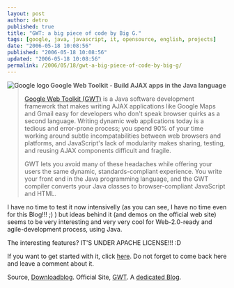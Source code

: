 ```yaml
---
layout: post
author: detro
published: true
title: "GWT: a big piece of code by Big G."
tags: [google, java, javascript, it, opensource, english, projects]
date: "2006-05-18 10:08:56"
published: "2006-05-18 10:08:56"
updated: "2006-05-18 10:08:56"
permalink: /2006/05/18/gwt-a-big-piece-of-code-by-big-g/
---
```


<img src="http://code.google.com/images/code_sm.png" alt="Google logo" align="left" />
<blockquote><strong>Google Web Toolkit - Build AJAX apps in the Java language</strong>

<a href="http://code.google.com/webtoolkit/">Google Web Toolkit (GWT)</a> is a Java software development framework that makes writing AJAX applications like Google Maps and Gmail easy for developers who don't speak browser quirks as a second language. Writing dynamic web applications today is a tedious and error-prone process; you spend 90% of your time working around subtle incompatabilities between web browsers and platforms, and JavaScript's lack of modularity makes sharing, testing, and reusing AJAX components difficult and fragile.

GWT lets you avoid many of these headaches while offering your users the same dynamic, standards-compliant experience. You write your front end in the Java programming language, and the GWT compiler converts your Java classes to browser-compliant JavaScript and HTML.</blockquote>

I have no time to test it now intensivelly (as you can see, I have no time even for this Blog!!! ;) ) but ideas behind it (and demos on the official web site) seems to be very interesting and very very cool for Web-2.0-ready and agile-development process, using Java.

The interesting features? IT'S UNDER APACHE LICENSE!!! :D

If you want to get started with it, click <a href="http://code.google.com/webtoolkit/gettingstarted.html">here</a>. Do not forget to come back here and leave a comment about it.

Source, <a href="http://www.downloadblog.it/post/1881/scrive-applicazioni-ajax-in-java-grazie-al-nuovo-google-web-toolkit#more">Downloadblog</a>.
Official Site, <a href="http://code.google.com/webtoolkit/">GWT</a>.
A <a href="http://googlewebtoolkit.blogspot.com/">dedicated Blog</a>.
